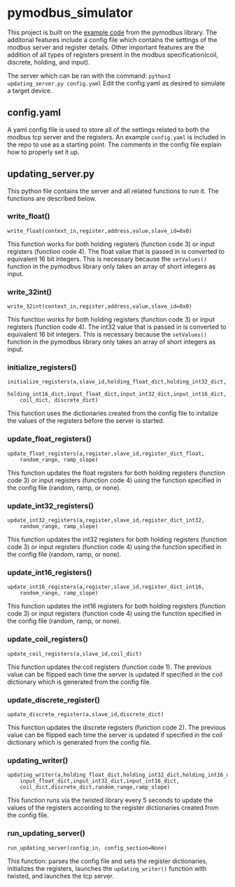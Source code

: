 # pymodbus_simulator

This project is built on the [example code](https://pymodbus.readthedocs.io/en/v1.3.2/examples/updating-server.html) from the pymodbus library. The additonal features include a config file which contains the settings of the modbus server and register details. Other important features are the addition of all types of registers present in the modbus specification(coil, discrete, holding, and input). 

The server which can be ran with the command: ```python3 updating_server.py config.yaml```
Edit the config.yaml as desired to simulate a target device.

## config.yaml

A yaml config file is used to store all of the settings related to both the modbus tcp server and the registers. An example 
`config.yaml` is included in the repo to use as a starting point. The comments in the config file explain how to properly set
it up. 

## updating_server.py

This python file contains the server and all related functions to run it. The functions are described below.

### write_float()
``` write_float(context_in,register,address,value,slave_id=0x0) ```

This function works for both holding registers (function code 3) or input registers (function code 4). The float 
value that is passed in is converted to equivalent 16 bit integers. This is necessary because the ```setValues()``` 
function in the pymodbus library only takes an array of short integers as input.

### write_32int()
```
write_32int(context_in,register,address,value,slave_id=0x0) 
```

This function works for both holding registers (function code 3) or input registers (function code 4). The int32 
value that is passed in is converted to equivalent 16 bit integers. This is necessary because the ```setValues()```
function in the pymodbus library only takes an array of short integers as input.

### initialize_registers()
```
initialize_registers(a,slave_id,holding_float_dict,holding_int32_dict,
    holding_int16_dict,input_float_dict,input_int32_dict,input_int16_dict,
    coil_dict, discrete_dict)
```

This function uses the dictionaries created from the config file to initalize the values of the registers before 
the server is started.
    
### update_float_registers()
```
update_float_registers(a,register,slave_id,register_dict_float,
    random_range, ramp_slope)
```
This function updates the float registers for both holding registers (function code 3) or input registers 
(function code 4) using the function specified in the config file (random, ramp, or none).
    
### update_int32_registers()
```
update_int32_registers(a,register,slave_id,register_dict_int32,
    random_range, ramp_slope)
```
This function updates the int32 registers for both holding registers (function code 3) or input registers 
(function code 4) using the function specified in the config file (random, ramp, or none).
    
### update_int16_registers()
```
update_int16_registers(a,register,slave_id,register_dict_int16,
    random_range, ramp_slope)
```
This function updates the int16 registers for both holding registers (function code 3) or input registers 
(function code 4) using the function specified in the config file (random, ramp, or none).
    
### update_coil_registers()
```
update_coil_registers(a,slave_id,coil_dict)
```
This function updates the coil registers (function code 1). The previous value can be flipped each time 
the server is updated if specified in the coil dictionary which is generated from the config file.

### update_discrete_register()
```
update_discrete_register(a,slave_id,discrete_dict)
```
This function updates the discrete registers (function code 2). The previous value can be flipped each time 
the server is updated if specified in the coil dictionary which is generated from the config file.


### updating_writer()
```
updating_writer(a,holding_float_dict,holding_int32_dict,holding_int16_dict,
    input_float_dict,input_int32_dict,input_int16_dict,
    coil_dict,discrete_dict,random_range,ramp_slope)
```
This function runs via the twisted library every 5 seconds to update the values of the registers according
to the register dictionaries created from the config file. 

### run_updating_server()
```
run_updating_server(config_in, config_section=None)
```
This function: parses the config file and sets the register dictionaries, initializes the registers, launches the ```updating_writer()``` function with twisted, and launches the tcp server.





